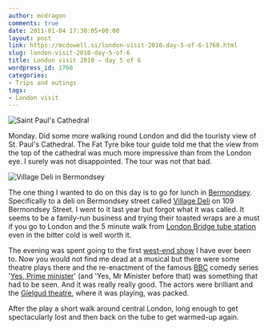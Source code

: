 ```yaml
---
author: mcdragon
comments: true
date: 2011-01-04 17:30:05+00:00
layout: post
link: https://mcdowell.si/london-visit-2010-day-5-of-6-1760.html
slug: london-visit-2010-day-5-of-6
title: London visit 2010 – day 5 of 6
wordpress_id: 1760
categories:
- Trips and outings
tags:
- London visit
---
```


![](https://img.mcdowell.si/2011/01/StPauls-1.jpg "Saint Paul's Cathedral")


Monday. Did some more walking round London and did the touristy view of St. Paul's Cathedral. The Fat Tyre bike tour guide told me that the view from the top of the cathedral was much more impressive than from the London eye. I surely was not disappointed. The tour was not that bad.

![](https://img.mcdowell.si/2011/01/Village_Deli_in_Bermondsey-1.jpg "Village Deli in Bermondsey")

The one thing I wanted to do on this day is to go for lunch in [Bermondsey](http://en.wikipedia.org/wiki/Bermondsey). Specifically to a deli on Bermondsey street called [Village Deli](http://maps.google.co.uk/maps/place?cid=6807651727031663691&q=village+deli+bermondsey&gl=uk) on 109 Bermondsey Street. I went to it last year but forgot what it was called. It seems to be a family-run business and trying their toasted wraps are a must if you go to London and the 5 minute walk from [London Bridge tube station](http://en.wikipedia.org/wiki/London_Bridge_station) even in the bitter cold is well worth it.

The evening was spent going to the first [west-end show](http://www.yesprimeminister.co.uk/) I have ever been to. Now you would not find me dead at a musical but there were some theatre plays there and the re-enactment of the famous [BBC](http://en.wikipedia.org/wiki/BBC) comedy series '[Yes, Prime minister](http://en.wikipedia.org/wiki/Yes_Minister)' (and 'Yes, Mr Minister before that) was something that had to be seen. And it was really really good. The actors were brilliant and the [Gielgud theatre](http://en.wikipedia.org/wiki/Gielgud_Theatre), where it was playing, was packed.

After the play a short walk around central London, long enough to get spectacularly lost and then back on the tube to get warmed-up again.
